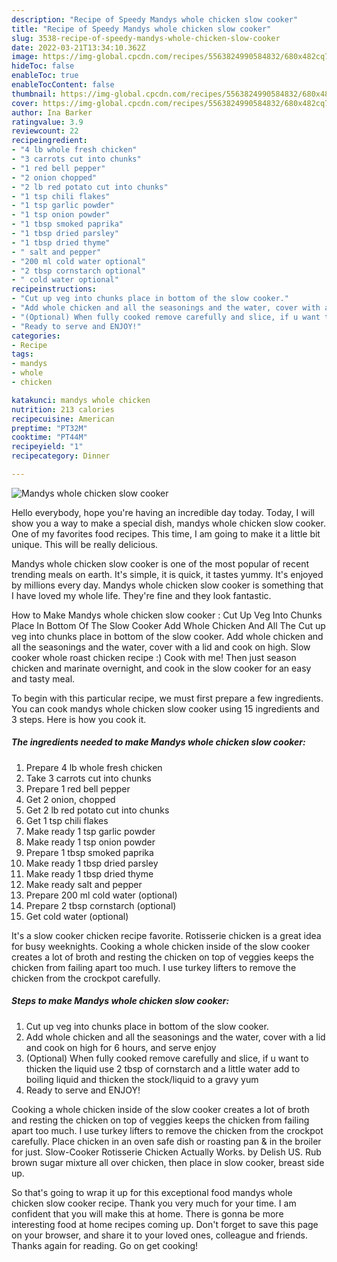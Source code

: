 ```yaml
---
description: "Recipe of Speedy Mandys whole chicken slow cooker"
title: "Recipe of Speedy Mandys whole chicken slow cooker"
slug: 3538-recipe-of-speedy-mandys-whole-chicken-slow-cooker
date: 2022-03-21T13:34:10.362Z
image: https://img-global.cpcdn.com/recipes/5563824990584832/680x482cq70/mandys-whole-chicken-slow-cooker-recipe-main-photo.jpg
hideToc: false
enableToc: true
enableTocContent: false
thumbnail: https://img-global.cpcdn.com/recipes/5563824990584832/680x482cq70/mandys-whole-chicken-slow-cooker-recipe-main-photo.jpg
cover: https://img-global.cpcdn.com/recipes/5563824990584832/680x482cq70/mandys-whole-chicken-slow-cooker-recipe-main-photo.jpg
author: Ina Barker
ratingvalue: 3.9
reviewcount: 22
recipeingredient:
- "4 lb whole fresh chicken"
- "3 carrots cut into chunks"
- "1 red bell pepper"
- "2 onion chopped"
- "2 lb red potato cut into chunks"
- "1 tsp chili flakes"
- "1 tsp garlic powder"
- "1 tsp onion powder"
- "1 tbsp smoked paprika"
- "1 tbsp dried parsley"
- "1 tbsp dried thyme"
- " salt and pepper"
- "200 ml cold water optional"
- "2 tbsp cornstarch optional"
- " cold water optional"
recipeinstructions:
- "Cut up veg into chunks place in bottom of the slow cooker."
- "Add whole chicken and all the seasonings and the water, cover with a lid and cook on high for 6 hours, and serve enjoy"
- "(Optional) When fully cooked remove carefully and slice, if u want to thicken the liquid use 2 tbsp of cornstarch and a little water add to boiling liquid and thicken the stock/liquid to a gravy yum"
- "Ready to serve and ENJOY!"
categories:
- Recipe
tags:
- mandys
- whole
- chicken

katakunci: mandys whole chicken 
nutrition: 213 calories
recipecuisine: American
preptime: "PT32M"
cooktime: "PT44M"
recipeyield: "1"
recipecategory: Dinner

---
```



![Mandys whole chicken slow cooker](https://img-global.cpcdn.com/recipes/5563824990584832/680x482cq70/mandys-whole-chicken-slow-cooker-recipe-main-photo.jpg)

Hello everybody, hope you're having an incredible day today. Today, I will show you a way to make a special dish, mandys whole chicken slow cooker. One of my favorites food recipes. This time, I am going to make it a little bit unique. This will be really delicious.

Mandys whole chicken slow cooker is one of the most popular of recent trending meals on earth. It's simple, it is quick, it tastes yummy. It's enjoyed by millions every day. Mandys whole chicken slow cooker is something that I have loved my whole life. They're fine and they look fantastic.

How to Make Mandys whole chicken slow cooker : Cut Up Veg Into Chunks Place In Bottom Of The Slow Cooker Add Whole Chicken And All The Cut up veg into chunks place in bottom of the slow cooker. Add whole chicken and all the seasonings and the water, cover with a lid and cook on high. Slow cooker whole roast chicken recipe :) Cook with me! Then just season chicken and marinate overnight, and cook in the slow cooker for an easy and tasty meal.


To begin with this particular recipe, we must first prepare a few ingredients. You can cook mandys whole chicken slow cooker using 15 ingredients and 3 steps. Here is how you cook it.

<!--inarticleads1-->

##### The ingredients needed to make Mandys whole chicken slow cooker:

1. Prepare 4 lb whole fresh chicken
1. Take 3 carrots cut into chunks
1. Prepare 1 red bell pepper
1. Get 2 onion, chopped
1. Get 2 lb red potato cut into chunks
1. Get 1 tsp chili flakes
1. Make ready 1 tsp garlic powder
1. Make ready 1 tsp onion powder
1. Prepare 1 tbsp smoked paprika
1. Make ready 1 tbsp dried parsley
1. Make ready 1 tbsp dried thyme
1. Make ready  salt and pepper
1. Prepare 200 ml cold water (optional)
1. Prepare 2 tbsp cornstarch (optional)
1. Get  cold water (optional)


It&#39;s a slow cooker chicken recipe favorite. Rotisserie chicken is a great idea for busy weeknights. Cooking a whole chicken inside of the slow cooker creates a lot of broth and resting the chicken on top of veggies keeps the chicken from failing apart too much. I use turkey lifters to remove the chicken from the crockpot carefully. 

<!--inarticleads2-->

##### Steps to make Mandys whole chicken slow cooker:

1. Cut up veg into chunks place in bottom of the slow cooker.
1. Add whole chicken and all the seasonings and the water, cover with a lid and cook on high for 6 hours, and serve enjoy
1. (Optional) When fully cooked remove carefully and slice, if u want to thicken the liquid use 2 tbsp of cornstarch and a little water add to boiling liquid and thicken the stock/liquid to a gravy yum
1. Ready to serve and ENJOY!

Cooking a whole chicken inside of the slow cooker creates a lot of broth and resting the chicken on top of veggies keeps the chicken from failing apart too much. I use turkey lifters to remove the chicken from the crockpot carefully. Place chicken in an oven safe dish or roasting pan & in the broiler for just. Slow-Cooker Rotisserie Chicken Actually Works. by Delish US. Rub brown sugar mixture all over chicken, then place in slow cooker, breast side up. 

So that's going to wrap it up for this exceptional food mandys whole chicken slow cooker recipe. Thank you very much for your time. I am confident that you will make this at home. There is gonna be more interesting food at home recipes coming up. Don't forget to save this page on your browser, and share it to your loved ones, colleague and friends. Thanks again for reading. Go on get cooking!
